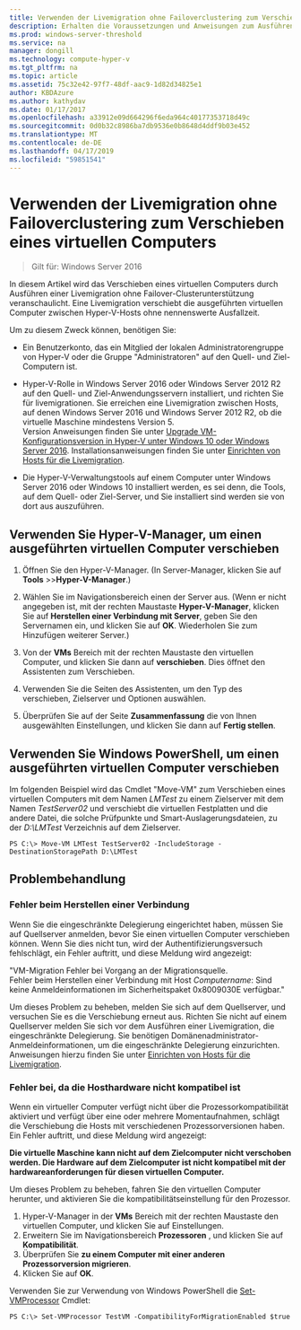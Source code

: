 ```yaml
---
title: Verwenden der Livemigration ohne Failoverclustering zum Verschieben eines virtuellen Computers
description: Erhalten die Voraussetzungen und Anweisungen zum Ausführen einer Livemigration in einer eigenständigen Umgebung.
ms.prod: windows-server-threshold
ms.service: na
manager: dongill
ms.technology: compute-hyper-v
ms.tgt_pltfrm: na
ms.topic: article
ms.assetid: 75c32e42-97f7-48df-aac9-1d82d34825e1
author: KBDAzure
ms.author: kathydav
ms.date: 01/17/2017
ms.openlocfilehash: a33912e09d664296f6eda964c40177353718d49c
ms.sourcegitcommit: 0d0b32c8986ba7db9536e0b8648d4ddf9b03e452
ms.translationtype: MT
ms.contentlocale: de-DE
ms.lasthandoff: 04/17/2019
ms.locfileid: "59851541"
---
```

# <a name="use-live-migration-without-failover-clustering-to-move-a-virtual-machine"></a>Verwenden der Livemigration ohne Failoverclustering zum Verschieben eines virtuellen Computers

>Gilt für: Windows Server 2016

In diesem Artikel wird das Verschieben eines virtuellen Computers durch Ausführen einer Livemigration ohne Failover-Clusterunterstützung veranschaulicht. Eine Livemigration verschiebt die ausgeführten virtuellen Computer zwischen Hyper-V-Hosts ohne nennenswerte Ausfallzeit.   
  
Um zu diesem Zweck können, benötigen Sie:   

- Ein Benutzerkonto, das ein Mitglied der lokalen Administratorengruppe von Hyper-V oder die Gruppe "Administratoren" auf den Quell- und Ziel-Computern ist. 
  
- Hyper-V-Rolle in Windows Server 2016 oder Windows Server 2012 R2 auf den Quell- und Ziel-Anwendungsservern installiert, und richten Sie für livemigrationen. Sie erreichen eine Livemigration zwischen Hosts, auf denen Windows Server 2016 und Windows Server 2012 R2, ob die virtuelle Maschine mindestens Version 5. <br>Version Anweisungen finden Sie unter [Upgrade VM-Konfigurationsversion in Hyper-V unter Windows 10 oder Windows Server 2016](..\deploy\Upgrade-virtual-machine-version-in-Hyper-V-on-Windows-or-Windows-Server.md). Installationsanweisungen finden Sie unter [Einrichten von Hosts für die Livemigration](../deploy/Set-up-hosts-for-live-migration-without-Failover-Clustering.md). 
  
- Die Hyper-V-Verwaltungstools auf einem Computer unter Windows Server 2016 oder Windows 10 installiert werden, es sei denn, die Tools, auf dem Quell- oder Ziel-Server, und Sie installiert sind werden sie von dort aus auszuführen.  
   
## <a name="BKMK_Step3"></a>Verwenden Sie Hyper-V-Manager, um einen ausgeführten virtuellen Computer verschieben  
  
1.  Öffnen Sie den Hyper-V-Manager. (In Server-Manager, klicken Sie auf **Tools** >>**Hyper-V-Manager**.)  
  
2.  Wählen Sie im Navigationsbereich einen der Server aus. (Wenn er nicht angegeben ist, mit der rechten Maustaste **Hyper-V-Manager**, klicken Sie auf **Herstellen einer Verbindung mit Server**, geben Sie den Servernamen ein, und klicken Sie auf **OK**. Wiederholen Sie zum Hinzufügen weiterer Server.)  
  
3.  Von der **VMs** Bereich mit der rechten Maustaste den virtuellen Computer, und klicken Sie dann auf **verschieben**. Dies öffnet den Assistenten zum Verschieben. 
  
4.  Verwenden Sie die Seiten des Assistenten, um den Typ des verschieben, Zielserver und Optionen auswählen.
  
5.  Überprüfen Sie auf der Seite **Zusammenfassung** die von Ihnen ausgewählten Einstellungen, und klicken Sie dann auf **Fertig stellen**.  

## <a name="use-windows-powershell-to-move-a-running-virtual-machine"></a>Verwenden Sie Windows PowerShell, um einen ausgeführten virtuellen Computer verschieben
  
Im folgenden Beispiel wird das Cmdlet "Move-VM" zum Verschieben eines virtuellen Computers mit dem Namen *LMTest* zu einem Zielserver mit dem Namen *TestServer02* und verschiebt die virtuellen Festplatten und die andere Datei, die solche Prüfpunkte und Smart-Auslagerungsdateien, zu der *D:\LMTest* Verzeichnis auf dem Zielserver.  
  
```  
PS C:\> Move-VM LMTest TestServer02 -IncludeStorage -DestinationStoragePath D:\LMTest  
```  
  
## <a name="troubleshooting"></a>Problembehandlung

### <a name="failed-to-establish-a-connection"></a>Fehler beim Herstellen einer Verbindung 

Wenn Sie die eingeschränkte Delegierung eingerichtet haben, müssen Sie auf Quellserver anmelden, bevor Sie einen virtuellen Computer verschieben können. Wenn Sie dies nicht tun, wird der Authentifizierungsversuch fehlschlägt, ein Fehler auftritt, und diese Meldung wird angezeigt:  
  
"VM-Migration Fehler bei Vorgang an der Migrationsquelle.  
Fehler beim Herstellen einer Verbindung mit Host *Computername*: Sind keine Anmeldeinformationen im Sicherheitspaket 0x8009030E verfügbar."
  
 Um dieses Problem zu beheben, melden Sie sich auf dem Quellserver, und versuchen Sie es die Verschiebung erneut aus. Richten Sie nicht auf einem Quellserver melden Sie sich vor dem Ausführen einer Livemigration, die eingeschränkte Delegierung. Sie benötigen Domänenadministrator-Anmeldeinformationen, um die eingeschränkte Delegierung einzurichten. Anweisungen hierzu finden Sie unter [Einrichten von Hosts für die Livemigration](../deploy/Set-up-hosts-for-live-migration-without-Failover-Clustering.md). 
 
 ### <a name="failed-because-the-host-hardware-isnt-compatible"></a>Fehler bei, da die Hosthardware nicht kompatibel ist
 
 Wenn ein virtueller Computer verfügt nicht über die Prozessorkompatibilität aktiviert und verfügt über eine oder mehrere Momentaufnahmen, schlägt die Verschiebung die Hosts mit verschiedenen Prozessorversionen haben. Ein Fehler auftritt, und diese Meldung wird angezeigt:
 
**Die virtuelle Maschine kann nicht auf dem Zielcomputer nicht verschoben werden. Die Hardware auf dem Zielcomputer ist nicht kompatibel mit der hardwareanforderungen für diesen virtuellen Computer.**
 
 Um dieses Problem zu beheben, fahren Sie den virtuellen Computer herunter, und aktivieren Sie die kompatibilitätseinstellung für den Prozessor.
 
1. Hyper-V-Manager in der **VMs** Bereich mit der rechten Maustaste den virtuellen Computer, und klicken Sie auf Einstellungen.
2. Erweitern Sie im Navigationsbereich **Prozessoren** , und klicken Sie auf **Kompatibilität**.
3. Überprüfen Sie **zu einem Computer mit einer anderen Prozessorversion migrieren**.
4. Klicken Sie auf **OK**.
 
 Verwenden Sie zur Verwendung von Windows PowerShell die [Set-VMProcessor](https://technet.microsoft.com/library/hh848533.aspx) Cmdlet:
 
  ```
  PS C:\> Set-VMProcessor TestVM -CompatibilityForMigrationEnabled $true
  ```